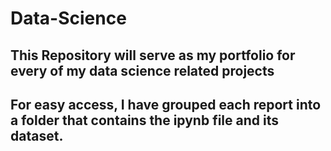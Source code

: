 # Data-Science #
## This Repository will serve as my portfolio for every of my data science related projects ##
## For easy access, I have grouped each report into a folder that contains the ipynb file and its dataset. ##

